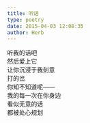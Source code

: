```yaml
---  
title: 听话  
type: poetry  
date: 2015-04-03 12:08:35  
author: Herb    
---  
```

听我的话吧  
然后爱上它  
让你沉浸于我刻意  
打的岔  
你知不知道呢——  
我的每一次在你身边  
看似无意的话  
都被处心规划